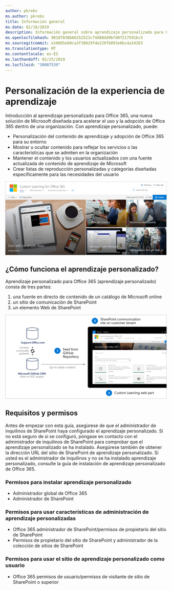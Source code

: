 ```yaml
---
author: pkrebs
ms.author: pkrebs
title: Información general
ms.date: 02/18/2019
description: Información general sobre aprendizaje personalizado para Office 365 para administradores
ms.openlocfilehash: 98187038b66252523c74d88dd9bfd0f217591bc5
ms.sourcegitcommit: e10085e60ca3f38029fde229fb093e6bc4a34203
ms.translationtype: MT
ms.contentlocale: es-ES
ms.lasthandoff: 02/25/2019
ms.locfileid: "30087539"
---
```

# <a name="customize-the-learning-experience"></a>Personalización de la experiencia de aprendizaje

Introducción al aprendizaje personalizado para Office 365, una nueva solución de Microsoft diseñada para acelerar el uso y la adopción de Office 365 dentro de una organización. Con aprendizaje personalizado, puede:
- Personalización del contenido de aprendizaje y adopción de Office 365 para su entorno 
- Mostrar u ocultar contenido para reflejar los servicios o las características que se admiten en la organización 
- Mantener el contenido y los usuarios actualizados con una fuente actualizada de contenido de aprendizaje de Microsoft 
- Crear listas de reproducción personalizadas y categorías diseñadas específicamente para las necesidades del usuario

![CG-Introducing. png](media/cg-introducing.png)

## <a name="how-does-custom-learning-work"></a>¿Cómo funciona el aprendizaje personalizado?

Aprendizaje personalizado para Office 365 (aprendizaje personalizado) consta de tres partes: 
1. una fuente en directo de contenido de un catálogo de Microsoft online
2. un sitio de comunicación de SharePoint
3. un elemento Web de SharePoint 

![CG-howitworks. png](media/cg-howitworks.png)

## <a name="requirements-and-permissions"></a>Requisitos y permisos

Antes de empezar con esta guía, asegúrese de que el administrador de inquilinos de SharePoint haya configurado el aprendizaje personalizado. Si no está seguro de si se configuró, póngase en contacto con el administrador de inquilinos de SharePoint para comprobar que el aprendizaje personalizado se ha instalado. Asegúrese también de obtener la dirección URL del sitio de SharePoint de aprendizaje personalizado. Si usted es el administrador de inquilinos y no se ha instalado aprendizaje personalizado, consulte la guía de instalación de aprendizaje personalizado de Office 365. 

### <a name="permissions-to-install-custom-learning"></a>Permisos para instalar aprendizaje personalizado

- Administrador global de Office 365
- Administrador de SharePoint

### <a name="permissions-to-use-custom-learning-administration-features"></a>Permisos para usar características de administración de aprendizaje personalizadas

- Office 365 administrador de SharePoint/permisos de propietario del sitio de SharePoint
- Permisos de propietario del sitio de SharePoint y administrador de la colección de sitios de SharePoint

### <a name="permissions-to-use-the-custom-learning-site-as-a-user"></a>Permisos para usar el sitio de aprendizaje personalizado como usuario

- Office 365 permisos de usuario/permisos de visitante de sitio de SharePoint o superior


